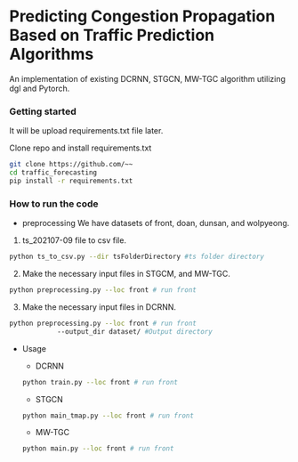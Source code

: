 # Predicting Congestion Propagation Based on Traffic Prediction Algorithms
An implementation of existing DCRNN, STGCN, MW-TGC algorithm utilizing dgl and Pytorch.

### Getting started
It will be upload requirements.txt file later.

Clone repo and install requirements.txt

```sh
git clone https://github.com/~~
cd traffic_forecasting
pip install -r requirements.txt
```

### How to run the code
- preprocessing
We have datasets of front, doan, dunsan, and wolpyeong.

1. ts_202107-09 file to csv file.

```sh
python ts_to_csv.py --dir tsFolderDirectory #ts folder directory
```

2. Make the necessary input files in STGCM, and MW-TGC.

```sh
python preprocessing.py --loc front # run front
```

3. Make the necessary input files in DCRNN.
```sh
python preprocessing.py --loc front # run front
			--output_dir dataset/ #Output directory
```

- Usage

	+ DCRNN
	```sh
	python train.py --loc front # run front
	```


	+ STGCN
	```sh
	python main_tmap.py --loc front # run front
	```

	+ MW-TGC 
	```sh
	python main.py --loc front # run front
	```
	
